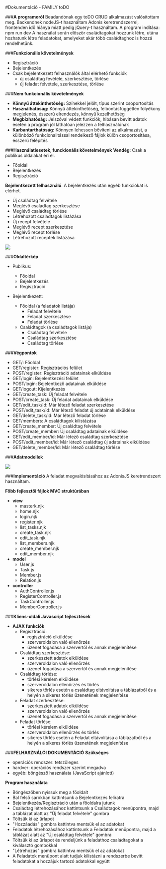 #Dokumentáció - FAMILY toDO

###<b>A programoról</b>
Beadandónak egy toDO CRUD alkalmazást valósítottam meg. Backendnek nodeJS-t használtam Adonis keretrendszerrel, frontenden idő hiánya miatt pedig jQuery-t használtam.
A program indítása: npm run dev
A használat során először családtagokat hozzunk létre, utána hozhatunk létre feladatokat, amelyeket akár több családtaghoz is hozzá rendelhetünk.

###<b>Funkcionális követelmények</b>
* Regisztráció
* Bejelentkezés
* Csak bejelentkezett felhasználók által elérhető funkciók
  - új családtag fevétele, szerkesztése, törlése
  - új feladat felvétele, szerkesztése, törlése

###<b>Nem funkcionális követelmények</b>
*	**Könnyű áttekinthetőség:** Színekkel jelölt, típus szerint csoportosítás
*	**Használhatóság:** Könnyű áttekinthetőség, felbontásfüggetlen folyékony megjelenés, ésszerű elrendezés, könnyű kezelhetőség
*	**Megbízhatóság:** Jelszóval védett funkciók, hibásan bevitt adatok esetén a program jól láthatóan jelezzen a felhasználónak
*	**Karbantarthatóság:** Könnyen lehessen bővíteni az alkalmazást, a különböző funkcionalitással rendelkező fájlok külön csoportosítása, ésszerű felépítés

###<b>Használatiesetek, funckionális követelmények</b>
**Vendég**: Csak a publikus oldalakat éri el.
* Főoldal
* Bejelentkezés
* Regisztráció

**Bejelentkezett felhasználó**: A bejelentkezés után egyéb funkciókat is elérhet.
* Új családtag felvétele
* Meglévő családtag szerkesztése
* Meglévő családtag törlése
* Létrehozott családtagok listázása
* Új recept felvétele
* Meglévő recept szerkesztése
* Meglévő recept törlése
* Létrehozott receptek listázása

![](docs/use-case.png)

###<b>Oldaltérkép</b>
* Publikus:
  * Főoldal
  * Bejelentkezés
  * Regisztráció

* Bejelentkezett:
  * Főoldal (a feladatok listája)
    * Feladat felvétele
    * Feladat szerkesztése
    * Feladat törlése
  * Családtagok (a családtagok listája)
    * Családtag felvétele
    * Családtag szerkesztése
    * Családtag törlése

###<b>Végpontok</b>
* GET/: Főoldal
* GET/register: Regisztrációs felület
* POST/register: Regisztráció adatainak elküldése
* GET/login: Bejelentkezési felület
* POST/login: Bejelentkező adatainak elküldése
* GET/logout: Kijelentkezés
* GET/create_task: Új feladat felvétele
* POST/create_task: Új feladat adatainak elküldése
* GET/edit_task/id: Már létező feladat szerkesztése
* POST/edit_task/id: Már létező feladat új adatainak elküldése
* GET/delete_task/id: Már létező feladat törlése
* GET/members: A családtagok kilistázása
* GET/create_member: Új családtag felvétele
* POST/create_member: Új családtag adatainak elküldése
* GET/edit_member/id: Már létező családtag szerkesztése
* POST/edit_member/id: Már létező családtag új adatainak elküldése
* GET/delete_member/id: Már létező családtag törlése

###<b>Adatmodellek</b>

![](docs/database.jpg)

###<b>Implementáció</b>
A feladat megvalósításához az AdonisJS keretrendszert használtam.

**Főbb fejlesztői fájlok MVC struktúrában**
* **view**
  * masterk.njk
  * home.njk
  * login.njk
  * register.njk
  * list_tasks.njk
  * create_task.njk
  * edit_task.njk
  * list_members.njk
  * create_member.njk
  * edit_member.njk
* **model**
  * User.js
  * Task.js
  * Member.js
  * Relation.js
* **controller**
  * AuthController.js
  * RegisterController.js
  * TaskController.js
  * MemberController.js

###<b>Kliens-oldali Javascript fejlesztések</b>
* **AJAX funkciók**
  * Regisztráció:
      * regisztráció elküldése
      * szerveroldalon való ellenőrzés
      * üzenet fogadása a szervertől és annak megjelenítése
  * Családtag szerkesztése:
    * szerkesztett adatok elküldése
    * szerveroldalon való ellenőrzés
    * üzenet fogadása a szervertől és annak megjelenítése
  * Családtag törlése:
    * törlési kérelem elküldése
    * szerveroldalon ellenőrzés és törlés
    * sikeres törlés esetén a családtag eltávolítása a táblázatból és a helyén a sikeres törlés üzenetének megjelenítése
  * Feladat szerkesztése:
    * szerkesztett adatok elküldése
    * szerveroldalon való ellenőrzés
    * üzenet fogadása a szervertől és annak megjelenítése
  * Feladat törlése:
    * törlési kérelem elküldése
    * szerveroldalon ellenőrzés és törlés
    * sikeres törlés esetén a Feladat eltávolítása a táblázatból és a helyén a sikeres törlés üzenetének megjelenítése

###<b>FELHASZNÁLÓI DOKUMENTÁCIÓ</b>
**Szükséges**
* operációs rendszer: tetszőleges
* hardver: operációs rendszer szerint megadva
* egyéb: böngésző használata (JavaScript ajánlott)

**Program használata**
* Böngészőben nyissuk meg a főoldalt
* Bal felső sarokban kattintsunk a Bejelentkezés feliratra
* Bejelentkezés/Regisztráció után a főoldalra jutunk
* Családtag létrehozásához kattintsunk a Családtagok menüpontra, majd a táblázat alatt az "Új feladat felvétele" gombra
* Töltsük ki az űrlapot
* "Hozzáadás" gombra kattintva mentsük el az adatokat
* Feladatok létrehozásához kattintsunk a Feladatok menüpontra, majd a táblázat alatt az "Új családtag felvétele" gombra
* Töltsük ki az űrlapot és rendeljünk a feladathoz családtagokat a kiválasztó gombokkal
* "Létrehozás" gombra kattintva mentsük el az adatokat
* A Feladatok menüpont alatt tudjuk kilistázni a rendszerbe bevitt feladatokat a hozzájuk tartozó adatokkal együtt